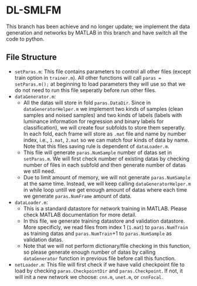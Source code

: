 # DL-SMLFM
This branch has been achieve and no longer update; we implement the data generation and networks by MATLAB in this branch and have switch all the code to python.

## File Structure
- `setParas.m`: This file contains parameters to control all other files (except train option in `trainer.m`). All other functions will call `paras = setParas.m();` at beginning to load parameters they will use so that we do not need to run this file seperatly before run other files.  
- `dataGenerator.m`: 
  - All the datas will store in fold `paras.DataDir`. Since in `dataGeneratorHelper.m` we implement two kinds of samples (clean samples and noised samples) and two kinds of labels (labels with luminance information for regression and binary labels for classification), we will create four subfolds to store them seperatly. In each fold, each frame will store as `.mat` file and name by number index, i.e., `1.mat`, `2.mat` so we can match four kinds of data by name. Note that this files saving rule is dependent of `dataLoader.m`.
  - This file will generate `paras.NumSample` number of datas set in `setParas.m`. We will first check number of existing datas by checking number of files in each subfold and then generate number of datas we still need.
  - Due to limit amount of memory, we will not generate `paras.NumSample` at the same time. Instead, we will keep calling `dataGeneratorHelper.m` in while loop untill we get enough amount of datas where each time we generate `paras.NumFrame` amount of data. 
- `dataLoader.m`: 
  - This is a standard datastore for network training in MATLAB. Please check MATLAB documentation for more detail. 
  - In this file, we generate training datastore and validation datastore. More specificly, we read files from index 1 (`1.mat`) to `paras.NumTrain` as training datas and `paras.NumTrain`+1 to `paras.NumSample` as validation datas. 
  - Note that we will not perform dictionary/file checking in this function, so please generate enough number of datas by calling `dataGenerator` function in previous file before call this function.
- `netLoader.m`: This file will first check if we have valid checkpoint file to load by checking `paras.CheckpointDir` and `paras.Checkpoint`. If not, it will init a new network we choose: `cnn.m`, `unet.m`, or `cnnFocal`.
